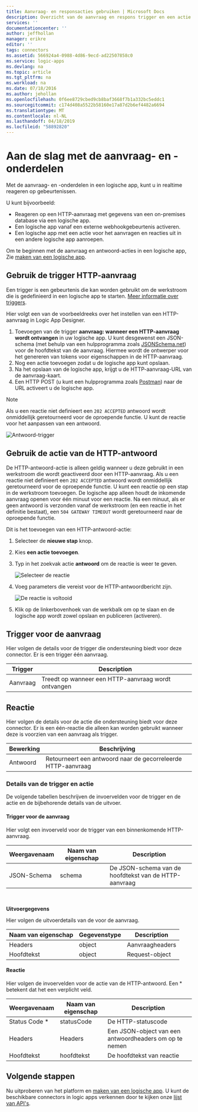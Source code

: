 ```yaml
---
title: Aanvraag- en responsacties gebruiken | Microsoft Docs
description: Overzicht van de aanvraag en respons trigger en een actie in een logische app van Azure
services: ''
documentationcenter: ''
author: jeffhollan
manager: erikre
editor: ''
tags: connectors
ms.assetid: 566924a4-0988-4d86-9ecd-ad22507858c0
ms.service: logic-apps
ms.devlang: na
ms.topic: article
ms.tgt_pltfrm: na
ms.workload: na
ms.date: 07/18/2016
ms.author: jehollan
ms.openlocfilehash: 0f6ee8729cbed9cb8baf3668f7b1a332bc5eddc1
ms.sourcegitcommit: c174d408a5522b58160e17a87d2b6ef4482a6694
ms.translationtype: MT
ms.contentlocale: nl-NL
ms.lasthandoff: 04/18/2019
ms.locfileid: "58892820"
---
```

# <a name="get-started-with-the-request-and-response-components"></a>Aan de slag met de aanvraag- en -onderdelen
Met de aanvraag- en -onderdelen in een logische app, kunt u in realtime reageren op gebeurtenissen.

U kunt bijvoorbeeld:

* Reageren op een HTTP-aanvraag met gegevens van een on-premises database via een logische app.
* Een logische app vanaf een externe webhookgebeurtenis activeren.
* Een logische app met een actie voor het aanvragen en reacties uit in een andere logische app aanroepen.

Om te beginnen met de aanvraag en antwoord-acties in een logische app, Zie [maken van een logische app](../logic-apps/quickstart-create-first-logic-app-workflow.md).

## <a name="use-the-http-request-trigger"></a>Gebruik de trigger HTTP-aanvraag
Een trigger is een gebeurtenis die kan worden gebruikt om de werkstroom die is gedefinieerd in een logische app te starten. 
[Meer informatie over triggers](../connectors/apis-list.md).

Hier volgt een van de voorbeeldreeks over het instellen van een HTTP-aanvraag in Logic App Designer.

1. Toevoegen van de trigger **aanvraag: wanneer een HTTP-aanvraag wordt ontvangen** in uw logische app. U kunt desgewenst een JSON-schema (met behulp van een hulpprogramma zoals [JSONSchema.net](https://jsonschema.net)) voor de hoofdtekst van de aanvraag. Hiermee wordt de ontwerper voor het genereren van tokens voor eigenschappen in de HTTP-aanvraag.
2. Nog een actie toevoegen zodat u de logische app kunt opslaan.
3. Na het opslaan van de logische app, krijgt u de HTTP-aanvraag-URL van de aanvraag-kaart.
4. Een HTTP POST (u kunt een hulpprogramma zoals [Postman](https://www.getpostman.com/)) naar de URL activeert u de logische app.

> [!NOTE]
> Als u een reactie niet definieert een `202 ACCEPTED` antwoord wordt onmiddellijk geretourneerd voor de oproepende functie. U kunt de reactie voor het aanpassen van een antwoord.
> 
> 

![Antwoord-trigger](./media/connectors-native-reqres/using-trigger.png)

## <a name="use-the-http-response-action"></a>Gebruik de actie van de HTTP-antwoord
De HTTP-antwoord-actie is alleen geldig wanneer u deze gebruikt in een werkstroom die wordt geactiveerd door een HTTP-aanvraag. Als u een reactie niet definieert een `202 ACCEPTED` antwoord wordt onmiddellijk geretourneerd voor de oproepende functie.  U kunt een reactie op een stap in de werkstroom toevoegen. De logische app alleen houdt de inkomende aanvraag openen voor één minuut voor een reactie.  Na een minuut, als er geen antwoord is verzonden vanaf de werkstroom (en een reactie in het definitie bestaat), een `504 GATEWAY TIMEOUT` wordt geretourneerd naar de oproepende functie.

Dit is het toevoegen van een HTTP-antwoord-actie:

1. Selecteer de **nieuwe stap** knop.
2. Kies **een actie toevoegen**.
3. Typ in het zoekvak actie **antwoord** om de reactie is weer te geven.
   
    ![Selecteer de reactie](./media/connectors-native-reqres/using-action-1.png)
4. Voeg parameters die vereist voor de HTTP-antwoordbericht zijn.
   
    ![De reactie is voltooid](./media/connectors-native-reqres/using-action-2.png)
5. Klik op de linkerbovenhoek van de werkbalk om op te slaan en de logische app wordt zowel opslaan en publiceren (activeren).

## <a name="request-trigger"></a>Trigger voor de aanvraag
Hier volgen de details voor de trigger die ondersteuning biedt voor deze connector. Er is een trigger één aanvraag.

| Trigger | Description |
| --- | --- |
| Aanvraag |Treedt op wanneer een HTTP-aanvraag wordt ontvangen |

## <a name="response-action"></a>Reactie
Hier volgen de details voor de actie die ondersteuning biedt voor deze connector. Er is een één-reactie die alleen kan worden gebruikt wanneer deze is voorzien van een aanvraag als trigger.

| Bewerking | Beschrijving |
| --- | --- |
| Antwoord |Retourneert een antwoord naar de gecorreleerde HTTP-aanvraag |

### <a name="trigger-and-action-details"></a>Details van de trigger en actie
De volgende tabellen beschrijven de invoervelden voor de trigger en de actie en de bijbehorende details van de uitvoer.

#### <a name="request-trigger"></a>Trigger voor de aanvraag
Hier volgt een invoerveld voor de trigger van een binnenkomende HTTP-aanvraag.

| Weergavenaam | Naam van eigenschap | Description |
| --- | --- | --- |
| JSON-Schema |schema |De JSON-schema van de hoofdtekst van de HTTP-aanvraag |

<br>

**Uitvoergegevens**

Hier volgen de uitvoerdetails van de voor de aanvraag.

| Naam van eigenschap | Gegevenstype | Description |
| --- | --- | --- |
| Headers |object |Aanvraagheaders |
| Hoofdtekst |object |Request-object |

#### <a name="response-action"></a>Reactie
Hier volgen de invoervelden voor de actie van de HTTP-antwoord. Een * betekent dat het een verplicht veld.

| Weergavenaam | Naam van eigenschap | Description |
| --- | --- | --- |
| Status Code * |statusCode |De HTTP-statuscode |
| Headers |Headers |Een JSON-object van een antwoordheaders om op te nemen |
| Hoofdtekst |hoofdtekst |De hoofdtekst van reactie |

## <a name="next-steps"></a>Volgende stappen
Nu uitproberen van het platform en [maken van een logische app](../logic-apps/quickstart-create-first-logic-app-workflow.md). U kunt de beschikbare connectors in logic apps verkennen door te kijken onze [lijst van API's](apis-list.md).

